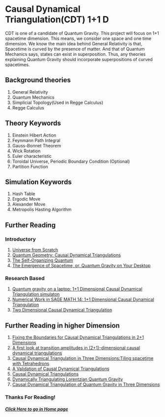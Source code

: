 # Causal Dynamical Triangulation(CDT) 1+1 D
CDT is one of a candidate of Quantum Gravity. This project will focus on 1+1 spacetime dimension. This means, we consider one space and one time dimension. We know the main idea behind General Relativity is that, Spacetime is curved by the presence of matter. And that of Quantum Mechanics says, states can exist in superposition. Thus, any theories explaining Quantum Gravity should incorporate superpositions of curved spacetimes.

## Background theories
1. General Relativity
2. Quantum Mechanics
3. Simplicial Topology(Used in Regge Calculus)
4. Regge Calculus

## Theory Keywords
1. Einstein Hibert Action
2. Feynmann Path Integral
3. Gauss-Bonnet Theorem
4. Wick Rotation
5. Euler characteristic
6. Toroidal Universe, Periodic Boundary Condition (Optional)
7. Partition Function

## Simulation Keywords
1. Hash Table
2. Ergodic Move
3. Alexander Move
3. Metropolis Hasting Algorithm


## Further Reading 
### Introductory
1. [Universe from Scratch](https://arxiv.org/abs/hep-th/0509010v3)
2. [Quantum Geometry: Causal Dynamical Triangulations](http://www.thephysicsmill.com/2013/10/13/causal-dynamical-triangulations/) 
3. [The Self-Organizing Quantum](http://www.signallake.com/innovation/SelfOrganizingQuantumJul08.pdf) 
4. [The Emergence of Spacetime, or, Quantum Gravity on Your Desktop](https://arxiv.org/pdf/0711.0273.pdf)

### Research Based
1. [Quantum gravity on a laptop: 1+1 Dimensional Causal Dynamical Triangulation   simulaton](http://www.sciencedirect.com/science/article/pii/S2211379712000319)
2. [Numerical Work in SAGE MATH 14: 1+1 Dimensional Causal Dynamical Triangulation](https://quantumtetrahedron.wordpress.com/2014/01/16/numerical-work-in-sage-math-14-11-dimensional-causal-dynamical-triangulation/)
3. [Two Dimensional Causal Dynamical Triangulation](http://physics.wooster.edu/JrIS/Files/Israel_Web_Article.pdf)

## Further Reading in higher Dimension
1. [Fixing the Boundaries for Causal Dynamical Triangulations in 2+1 Dimensions](http://london.ucdavis.edu/~reu/REU12/Papers/miller.pdf)
2. [A first look at transition amplitudes in (2+1)-dimensional causal dynamical triangulations](https://arxiv.org/abs/1305.2932v3)
3. [Causal Dynamical Triangulation in Three Dimensions:Tiling spacetime with Tetrahedrons](http://physics.wooster.edu/JrIS/Files/Web_Article_Shrestha.pdf)
4. [A Validation of Causal Dynamical Triangulations](https://arxiv.org/abs/1110.6875) 
5. [Causal Dynamical Triangulations](https://sites.google.com/site/lisaglaserphysics/research/causal-dynamical-triangulations)
6. [Dynamically Triangulating Lorentzian Quantum Gravity](https://arxiv.org/pdf/hep-th/0105267.pdf)
7. [Causal Dynamical Triangulation of Quantum Gravity in Three Dimensions](http://london.ucdavis.edu/~reu/REU07/zhang.pdf)
  
### Thanks For Reading!

##### [Click Here to go in Home page](https://damicristi.github.io/)
